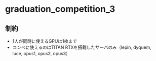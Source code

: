 # graduation_competition_3

## 制約
- 1人が同時に使えるGPUは1枚まで
- コンペに使えるのはTITAN RTXを搭載したサーバのみ（lepin, dyquem, luce, opus1, opus2, opus3）